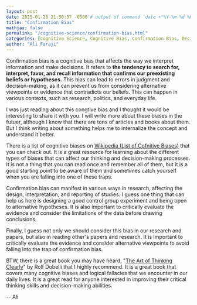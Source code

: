 ```yaml
---
layout: post
date: 2025-01-28 21:56:57 -0500 # output of command `date +"%Y-%m-%d %H:%M:%S %z"`
title: "Confirmation Bias"
mathjax: false
permalink: "/cognitive-science/confirmation-bias.html"
categories: [Cognitive Science, Cognitive Bias, Confirmation Bias, Decision Making, Critical Thinking]
author: "Ali Faraji"
---
```


Confirmation bias is a cognitive bias that affects the way we interpret information and make decisions. It refers to **the tendency to search for, interpret, favor, and recall information that confirms our preexisting beliefs or hypotheses.** This bias can lead to errors in judgment and decision-making, as it can prevent us from considering alternative viewpoints or evidence that contradicts our beliefs. This can happen in various contexts, such as research, politics, and everyday life.

I was just reading about this congtive bias and I thought it would be interesting to share it with you. I will write more about these biases in the futuer, although I know that there are tons of articles and books about them. But I think writing about something helps me to internalize the concept and understand it better.

There is a list of cognitive biases on [Wikipedia (List of Cofnitive Biases)](https://en.wikipedia.org/wiki/List_of_cognitive_biases) that you can check out. It is a great resource for learning about the different types of biases that can affect our thinking and decision-making processes. It is not a thing that you can read once and remember all of them, but it is a good starting point to be aware of them and sometimes catch yourself when you are falling into one of these traps.

Confirmation bias can manifest in various ways in research, affecting the design, interpretation, and reporting of studies. I guess one thing that can help us here is designing a good control group experiment and being open to alternative hypotheses. It is also important to critically evaluate the evidence and consider the limitations of the data before drawing conclusions.

Finally, I guess not only we should consider this bias in our research and papers, but also in reading other's papers and research. It is important to critically evaluate the evidence and consider alternative viewpoints to avoid falling into the trap of confirmation bias.

BTW, there is a great book you may have heard, "[The Art of Thinking Clearly](https://www.google.com/search?q=the+art+of+thinking+clearly)" by Rolf Dobelli that I highly recommend. It is a great book that covers many cognitive biases and logical fallacies that we encounter in our daily lives. It is a great read for anyone interested in improving their critical thinking skills and decision-making abilities.

-- Ali
